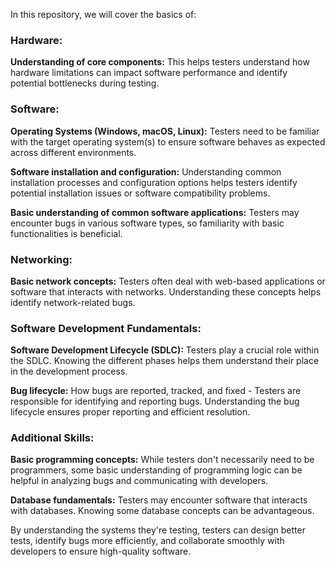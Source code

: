In this repository, we will cover the basics of:

### Hardware:

**Understanding of core components:** This helps testers understand how hardware limitations can impact software performance and identify potential bottlenecks during testing.

### Software:

**Operating Systems (Windows, macOS, Linux):** Testers need to be familiar with the target operating system(s) to ensure software behaves as expected across different environments.

**Software installation and configuration:** Understanding common installation processes and configuration options helps testers identify potential installation issues or software compatibility problems.

**Basic understanding of common software applications:** Testers may encounter bugs in various software types, so familiarity with basic functionalities is beneficial.

### Networking:

**Basic network concepts:** Testers often deal with web-based applications or software that interacts with networks. Understanding these concepts helps identify network-related bugs.

### Software Development Fundamentals:

**Software Development Lifecycle (SDLC):** Testers play a crucial role within the SDLC. Knowing the different phases helps them understand their place in the development process.

**Bug lifecycle:** How bugs are reported, tracked, and fixed - Testers are responsible for identifying and reporting bugs. Understanding the bug lifecycle ensures proper reporting and efficient resolution.

### Additional Skills:

**Basic programming concepts:** While testers don't necessarily need to be programmers, some basic understanding of programming logic can be helpful in analyzing bugs and communicating with developers.

**Database fundamentals:** Testers may encounter software that interacts with databases. Knowing some database concepts can be advantageous.

By understanding the systems they're testing, testers can design better tests, identify bugs more efficiently, and collaborate smoothly with developers to ensure high-quality software.
